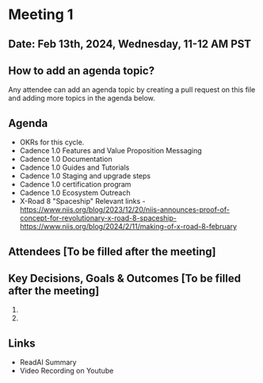 # Meeting 1

## Date: Feb 13th, 2024, Wednesday, 11-12 AM PST

## How to add an agenda topic?
Any attendee can add an agenda topic by creating a pull request on this file and adding more topics in the agenda below.

## Agenda

* OKRs for this cycle.
* Cadence 1.0 Features and Value Proposition Messaging
* Cadence 1.0 Documentation
* Cadence 1.0 Guides and Tutorials
* Cadence 1.0 Staging and upgrade steps
* Cadence 1.0 certification program
* Cadence 1.0 Ecosystem Outreach
* X-Road 8 "Spaceship"
Relevant links - 	 https://www.niis.org/blog/2023/12/20/niis-announces-proof-of-concept-for-revolutionary-x-road-8-spaceship-
	 https://www.niis.org/blog/2024/2/11/making-of-x-road-8-february

## Attendees [To be filled after the meeting]


## Key Decisions, Goals & Outcomes [To be filled after the meeting]

1.
2.

## Links
- ReadAI Summary
- Video Recording on Youtube
